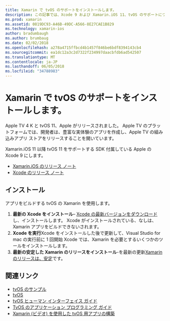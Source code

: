 ```yaml
---
title: Xamarin で tvOS のサポートをインストールします。
description: この記事では、Xcode 9 および Xamarin.iOS 11、tvOS のサポートについて説明し、tvOS アプリを Xamarin で開発する設定を取得する方法に関する簡単な指示を提供します。
ms.prod: xamarin
ms.assetid: 0819DC93-A46B-49DC-A566-8E27CAE1B829
ms.technology: xamarin-ios
author: bradumbaugh
ms.author: brumbaug
ms.date: 02/02/2018
ms.openlocfilehash: a278a4715ffbcd4b1457f846be6bdf8394143cb4
ms.sourcegitcommit: ea1dc12a3c2d7322f234997daacbfdb6ad542507
ms.translationtype: MT
ms.contentlocale: ja-JP
ms.lasthandoff: 06/05/2018
ms.locfileid: "34788983"
---
```

# <a name="installing-tvos-support-in-xamarin"></a>Xamarin で tvOS のサポートをインストールします。

Apple TV 4 K と tvOS 11、Apple がリリースされました。 Apple TV のプラットフォームでは、開発者は、豊富な実体験のアプリを作成し、Apple TV の組み込みアプリ ストアをリリースすることを開いています。

Xamarin.iOS 11 以降 tvOS 11 をサポートする SDK 付属している Apple の Xcode 9 にします。 

- [Xamarin.iOS のリリース ノート](https://developer.xamarin.com/releases/ios/)
- [Xcode のリリース ノート](https://developer.apple.com/library/content/releasenotes/DeveloperTools/RN-Xcode/Chapters/Introduction.html#//apple_ref/doc/uid/TP40001051-CH1-SW876)

## <a name="installation"></a>インストール

アプリをビルドする tvOS の Xamarin を使用します。

1. **最新の Xcode をインストール**– [Xcode の最新バージョンをダウンロード](https://developer.apple.com/xcode/download/)し、インストールします。 Xcode がインストールされている、なしは、Xamarin アプリをビルドできないされます。 
2. **Xcode を実行**Xcode をインストールした後で更新して、Visual Studio for mac の実行前に 1 回開始 Xcode では、Xamarin を必要とするいくつかのツールをインストールします。
3. **最新の安定した Xamarin のリリースをインストール**-を最新の更新[Xamarin のリリースは、安定](https://developer.xamarin.com/recipes/cross-platform/ide/change_updates_channel/)です。

## <a name="related-links"></a>関連リンク

- [tvOS のサンプル](https://developer.xamarin.com/samples/tvos/all/)
- [tvOS](https://developer.apple.com/tvos/)
- [tvOS ヒューマン インターフェイス ガイド](https://developer.apple.com/tvos/human-interface-guidelines/)
- [TvOS のアプリケーション プログラミング ガイド](https://developer.apple.com/library/prerelease/tvos/documentation/General/Conceptual/AppleTV_PG/)
- [Xamarin (ビデオ) を使用した tvOS 用アプリの構築](https://university.xamarin.com/lightninglectures/tvos-with-xamarin)
